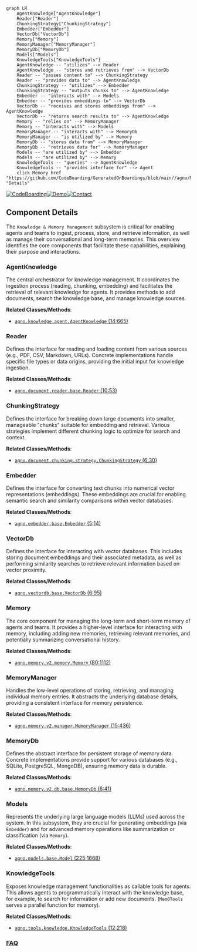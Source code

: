 ```mermaid
graph LR
    AgentKnowledge["AgentKnowledge"]
    Reader["Reader"]
    ChunkingStrategy["ChunkingStrategy"]
    Embedder["Embedder"]
    VectorDb["VectorDb"]
    Memory["Memory"]
    MemoryManager["MemoryManager"]
    MemoryDb["MemoryDb"]
    Models["Models"]
    KnowledgeTools["KnowledgeTools"]
    AgentKnowledge -- "utilizes" --> Reader
    AgentKnowledge -- "stores and retrieves from" --> VectorDb
    Reader -- "passes content to" --> ChunkingStrategy
    Reader -- "provides data to" --> AgentKnowledge
    ChunkingStrategy -- "utilizes" --> Embedder
    ChunkingStrategy -- "outputs chunks to" --> AgentKnowledge
    Embedder -- "interacts with" --> Models
    Embedder -- "provides embeddings to" --> VectorDb
    VectorDb -- "receives and stores embeddings from" --> AgentKnowledge
    VectorDb -- "returns search results to" --> AgentKnowledge
    Memory -- "relies on" --> MemoryManager
    Memory -- "interacts with" --> Models
    MemoryManager -- "interacts with" --> MemoryDb
    MemoryManager -- "is utilized by" --> Memory
    MemoryDb -- "stores data from" --> MemoryManager
    MemoryDb -- "retrieves data for" --> MemoryManager
    Models -- "are utilized by" --> Embedder
    Models -- "are utilized by" --> Memory
    KnowledgeTools -- "queries" --> AgentKnowledge
    KnowledgeTools -- "provides interface for" --> Agent
    click Memory href "https://github.com/CodeBoarding/GeneratedOnBoardings/blob/main//agno/Memory.md" "Details"
```
[![CodeBoarding](https://img.shields.io/badge/Generated%20by-CodeBoarding-9cf?style=flat-square)](https://github.com/CodeBoarding/GeneratedOnBoardings)[![Demo](https://img.shields.io/badge/Try%20our-Demo-blue?style=flat-square)](https://www.codeboarding.org/demo)[![Contact](https://img.shields.io/badge/Contact%20us%20-%20contact@codeboarding.org-lightgrey?style=flat-square)](mailto:contact@codeboarding.org)

## Component Details

The `Knowledge & Memory Management` subsystem is critical for enabling agents and teams to ingest, process, store, and retrieve information, as well as manage their conversational and long-term memories. This overview identifies the core components that facilitate these capabilities, explaining their purpose and interactions.

### AgentKnowledge
The central orchestrator for knowledge management. It coordinates the ingestion process (reading, chunking, embedding) and facilitates the retrieval of relevant knowledge for agents. It provides methods to add documents, search the knowledge base, and manage knowledge sources.


**Related Classes/Methods**:

- <a href="https://github.com/agno-agi/agno/blob/master/libs/agno/agno/knowledge/agent.py#L14-L665" target="_blank" rel="noopener noreferrer">`agno.knowledge.agent.AgentKnowledge` (14:665)</a>


### Reader
Defines the interface for reading and loading content from various sources (e.g., PDF, CSV, Markdown, URLs). Concrete implementations handle specific file types or data origins, providing the initial input for knowledge ingestion.


**Related Classes/Methods**:

- <a href="https://github.com/agno-agi/agno/blob/master/libs/agno/agno/document/reader/base.py#L10-L53" target="_blank" rel="noopener noreferrer">`agno.document.reader.base.Reader` (10:53)</a>


### ChunkingStrategy
Defines the interface for breaking down large documents into smaller, manageable "chunks" suitable for embedding and retrieval. Various strategies implement different chunking logic to optimize for search and context.


**Related Classes/Methods**:

- <a href="https://github.com/agno-agi/agno/blob/master/libs/agno/agno/document/chunking/strategy.py#L6-L30" target="_blank" rel="noopener noreferrer">`agno.document.chunking.strategy.ChunkingStrategy` (6:30)</a>


### Embedder
Defines the interface for converting text chunks into numerical vector representations (embeddings). These embeddings are crucial for enabling semantic search and similarity comparisons within vector databases.


**Related Classes/Methods**:

- <a href="https://github.com/agno-agi/agno/blob/master/libs/agno/agno/embedder/base.py#L5-L14" target="_blank" rel="noopener noreferrer">`agno.embedder.base.Embedder` (5:14)</a>


### VectorDb
Defines the interface for interacting with vector databases. This includes storing document embeddings and their associated metadata, as well as performing similarity searches to retrieve relevant information based on vector proximity.


**Related Classes/Methods**:

- <a href="https://github.com/agno-agi/agno/blob/master/libs/agno/agno/vectordb/base.py#L6-L95" target="_blank" rel="noopener noreferrer">`agno.vectordb.base.VectorDb` (6:95)</a>


### Memory
The core component for managing the long-term and short-term memory of agents and teams. It provides a higher-level interface for interacting with memory, including adding new memories, retrieving relevant memories, and potentially summarizing conversational history.


**Related Classes/Methods**:

- <a href="https://github.com/agno-agi/agno/blob/master/libs/agno/agno/memory/v2/memory.py#L80-L1112" target="_blank" rel="noopener noreferrer">`agno.memory.v2.memory.Memory` (80:1112)</a>


### MemoryManager
Handles the low-level operations of storing, retrieving, and managing individual memory entries. It abstracts the underlying database details, providing a consistent interface for memory persistence.


**Related Classes/Methods**:

- <a href="https://github.com/agno-agi/agno/blob/master/libs/agno/agno/memory/v2/manager.py#L15-L436" target="_blank" rel="noopener noreferrer">`agno.memory.v2.manager.MemoryManager` (15:436)</a>


### MemoryDb
Defines the abstract interface for persistent storage of memory data. Concrete implementations provide support for various databases (e.g., SQLite, PostgreSQL, MongoDB), ensuring memory data is durable.


**Related Classes/Methods**:

- <a href="https://github.com/agno-agi/agno/blob/master/libs/agno/agno/memory/v2/db/base.py#L6-L41" target="_blank" rel="noopener noreferrer">`agno.memory.v2.db.base.MemoryDb` (6:41)</a>


### Models
Represents the underlying large language models (LLMs) used across the system. In this subsystem, they are crucial for generating embeddings (via `Embedder`) and for advanced memory operations like summarization or classification (via `Memory`).


**Related Classes/Methods**:

- <a href="https://github.com/agno-agi/agno/blob/master/libs/agno/agno/models/base.py#L225-L1668" target="_blank" rel="noopener noreferrer">`agno.models.base.Model` (225:1668)</a>


### KnowledgeTools
Exposes knowledge management functionalities as callable tools for agents. This allows agents to programmatically interact with the knowledge base, for example, to search for information or add new documents. (`Mem0Tools` serves a parallel function for memory).


**Related Classes/Methods**:

- <a href="https://github.com/agno-agi/agno/blob/master/libs/agno/agno/tools/knowledge.py#L12-L218" target="_blank" rel="noopener noreferrer">`agno.tools.knowledge.KnowledgeTools` (12:218)</a>




### [FAQ](https://github.com/CodeBoarding/GeneratedOnBoardings/tree/main?tab=readme-ov-file#faq)